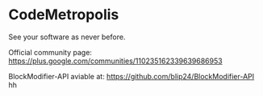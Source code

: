 CodeMetropolis
==============

See your software as never before.

Official community page: https://plus.google.com/communities/110235162339639686953

BlockModifier-API aviable at: https://github.com/blip24/BlockModifier-API
hh